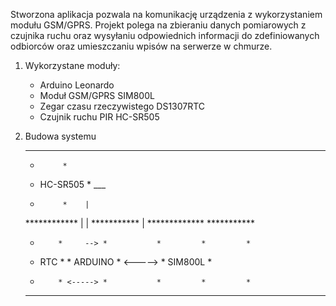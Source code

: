 
Stworzona aplikacja pozwala na komunikację urządzenia z wykorzystaniem modułu GSM/GPRS. 
Projekt polega na zbieraniu danych pomiarowych z czujnika ruchu oraz wysyłaniu odpowiednich informacji do zdefiniowanych odbiorców oraz umieszczaniu wpisów na serwerze w chmurze.


1. Wykorzystane moduły:
	- Arduino Leonardo
	- Moduł GSM/GPRS SIM800L
	- Zegar czasu rzeczywistego DS1307RTC
	- Czujnik ruchu PIR HC-SR505
	

2. Budowa systemu

	************
	*          *
	* HC-SR505 * ___
	*		   *    |
	************    |
				    |
	***********	    |   *************         ***********
	*         *     --> *           *		  *	        *
	*   RTC	  *         *  ARDUINO  * <-----> * SIM800L *
	*		  * <-----> *           *         *         *
	***********         *************         ***********
							  	  

	
